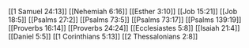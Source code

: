 [[1 Samuel 24:13]]
[[Nehemiah 6:16]]
[[Esther 3:10]]
[[Job 15:21]]
[[Job 18:5]]
[[Psalms 27:2]]
[[Psalms 73:5]]
[[Psalms 73:17]]
[[Psalms 139:19]]
[[Proverbs 16:14]]
[[Proverbs 24:24]]
[[Ecclesiastes 5:8]]
[[Isaiah 21:4]]
[[Daniel 5:5]]
[[1 Corinthians 5:13]]
[[2 Thessalonians 2:8]]
